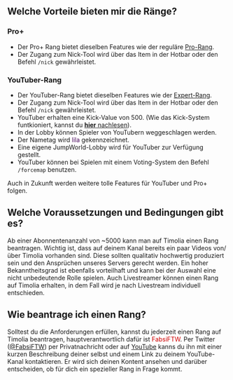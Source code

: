 ## Welche Vorteile bieten mir die Ränge?

### Pro+
- Der Pro+ Rang bietet dieselben Features wie der reguläre [Pro-Rang](premium.md).
- Der Zugang zum Nick-Tool wird über das Item in der Hotbar oder den Befehl `/nick` gewährleistet.

### YouTuber-Rang
- Der YouTuber-Rang bietet dieselben Features wie der [Expert-Rang](premium.md).
- Der Zugang zum Nick-Tool wird über das Item in der Hotbar oder den Befehl `/nick` gewährleistet.
- YouTuber erhalten eine Kick-Value von 500. (Wie das Kick-System funtkioniert, kannst du [<strong>hier</strong> nachlesen](../faq.md)).
- In der Lobby können Spieler von YouTubern weggeschlagen werden.
- Der Nametag wird <span style="color:#4C0B5F">lila</span> gekennzeichnet.
- Eine eigene JumpWorld-Lobby wird für YouTuber zur Verfügung gestellt.
- YouTuber können bei Spielen mit einem Voting-System den Befehl `/forcemap` benutzen.

Auch in Zukunft werden weitere tolle Features für YouTuber und Pro+ folgen.

## Welche Voraussetzungen und Bedingungen gibt es?
Ab einer Abonnentenanzahl von ~5000 kann man auf Timolia einen Rang beantragen. Wichtig ist, dass auf deinem Kanal bereits ein paar Videos von/über Timolia vorhanden sind.
Diese sollten qualitativ hochwertig produziert sein und den Ansprüchen unseres Servers gerecht werden. Ein hoher Bekanntheitsgrad ist ebenfalls vorteilhaft und kann bei der Auswahl
eine nicht unbedeutende Rolle spielen. Auch Livestreamer können einen Rang auf Timolia erhalten, in dem Fall wird je nach Livestream individuell entschieden.

## Wie beantrage ich einen Rang?
Solltest du die Anforderungen erfüllen, kannst du jederzeit einen Rang auf Timolia beantragen, hauptverantwortlich dafür ist <span style="color:#CF0101">FabsiFTW</span>.
Per Twitter ([@FabsiFTW](https://twitter.com/FabsiFTW)) per Privatnachricht oder auf [YouTube](https://www.youtube.com/user/FabsiFTW) kanns du ihn mit einer kurzen Beschreibung deiner selbst und einem Link zu deinem YouTube-Kanal
kontaktieren. Er wird sich deinen Kontent ansehen und darüber entscheiden, ob für dich ein spezieller Rang in Frage kommt.